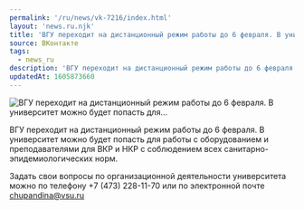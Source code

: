 ```yaml
---
permalink: '/ru/news/vk-7216/index.html'
layout: 'news.ru.njk'
title: 'ВГУ переходит на дистанционный режим работы до 6 февраля. В университет можно будет попасть для'
source: ВКонтакте
tags:
  - news_ru
description: 'ВГУ переходит на дистанционный режим работы до 6 февраля. В университет можно будет попасть для…'
updatedAt: 1605873660
---
```

![ВГУ переходит на дистанционный режим работы до 6 февраля. В университет можно будет попасть для…](https://sun9-35.userapi.com/impg/2R2neFXe4_bmKaUEv5YIi2wyjh6N18CNrRmaQA/YWJ-YACCpDY.jpg?size=1280x960&quality=96&proxy=1&sign=68c2bf88ccec024459ceaa7bf5f1c2aa&c_uniq_tag=CVbtR_jvlAiolbbulcc_og95gERHjVr6CRflK2xKOGQ&type=album)

ВГУ переходит на дистанционный режим работы до 6 февраля. В университет можно будет попасть для работы с оборудованием и преподавателями для ВКР и НКР с соблюдением всех санитарно-эпидемиологических норм.

Задать свои вопросы по организационной деятельности университета можно по телефону +7 (473) 228-11-70 или по электронной почте chupandina@vsu.ru
